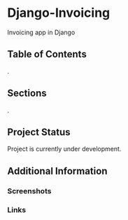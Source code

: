 # Django-Invoicing

Invoicing app in Django

## Table of Contents

.

## Sections

.

## Project Status

Project is currently under development.

## Additional Information

### Screenshots

### Links
